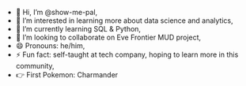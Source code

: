 - 👋 Hi, I’m @show-me-pal,
- 👀 I’m interested in learning more about data science and analytics,
- 🌱 I’m currently learning SQL & Python,
- 💞️ I’m looking to collaborate on Eve Frontier MUD project,
- 😄 Pronouns: he/him,
- ⚡ Fun fact: self-taught at tech company, hoping to learn more in this community,
- 👉 First Pokemon: Charmander 

<!---
show-me-pal/show-me-pal is a ✨ special ✨ repository because its `README.md` (this file) appears on your GitHub profile.
You can click the Preview link to take a look at your changes.
--->
